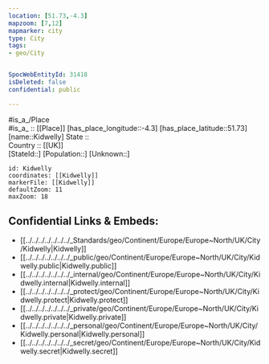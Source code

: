 ```yaml
---
location: [51.73,-4.3] 
mapzoom: [7,12] 
mapmarker: city 
type: City
tags:
- geo/City


SpocWebEntityId: 31418
isDeleted: false
confidential: public

---
```

#is_a_/Place  
#is_a_ :: [[Place]] 
[has_place_longitude::-4.3] 
[has_place_latitude::51.73] 
[name::Kidwelly] 
State ::  
Country :: [[UK]]  
[StateId::] 
[Population::] 
[Unknown::] 


```leaflet
id: Kidwelly
coordinates: [[Kidwelly]] 
markerFile: [[Kidwelly]] 
defaultZoom: 11 
maxZoom: 18
```


## Confidential Links & Embeds: 
- [[../../../../../../../_Standards/geo/Continent/Europe/Europe~North/UK/City/Kidwelly|Kidwelly]] 
- [[../../../../../../../_public/geo/Continent/Europe/Europe~North/UK/City/Kidwelly.public|Kidwelly.public]] 
- [[../../../../../../../_internal/geo/Continent/Europe/Europe~North/UK/City/Kidwelly.internal|Kidwelly.internal]] 
- [[../../../../../../../_protect/geo/Continent/Europe/Europe~North/UK/City/Kidwelly.protect|Kidwelly.protect]] 
- [[../../../../../../../_private/geo/Continent/Europe/Europe~North/UK/City/Kidwelly.private|Kidwelly.private]] 
- [[../../../../../../../_personal/geo/Continent/Europe/Europe~North/UK/City/Kidwelly.personal|Kidwelly.personal]] 
- [[../../../../../../../_secret/geo/Continent/Europe/Europe~North/UK/City/Kidwelly.secret|Kidwelly.secret]] 
